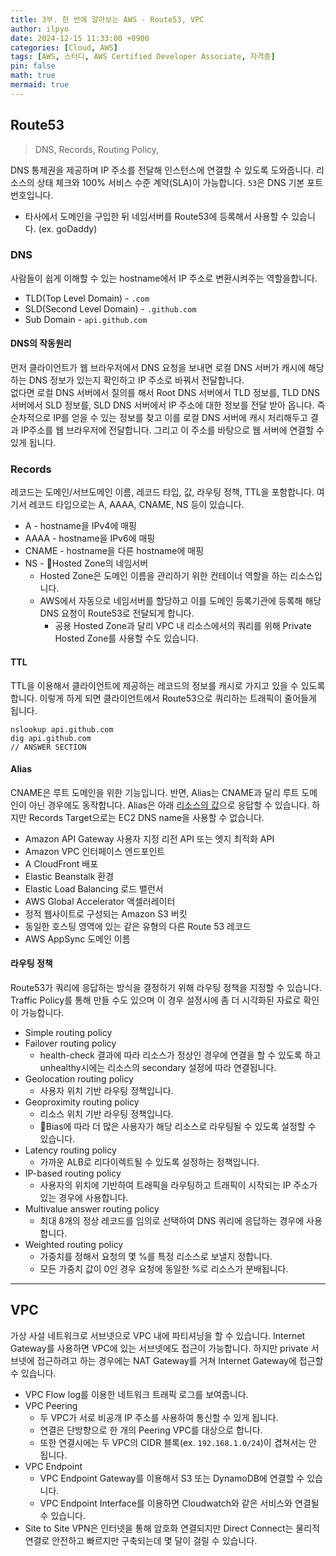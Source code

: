 ```yaml
---
title: 3부. 한 번에 알아보는 AWS - Route53, VPC
author: ilpyo
date: 2024-12-15 11:33:00 +0900
categories: [Cloud, AWS]
tags: [AWS, 스터디, AWS Certified Developer Associate, 자격증]
pin: false
math: true
mermaid: true
---
```


## Route53
> DNS, Records, Routing Policy,

DNS 통제권을 제공하며 IP 주소를 전달해 인스턴스에 연결할 수 있도록 도와줍니다. 리소스의 상태 체크와 100% 서비스 수준 계약(SLA)이 가능합니다. `53`은 DNS 기본 포트번호입니다.
- 타사에서 도메인을 구입한 뒤 네임서버를 Route53에 등록해서 사용할 수 있습니다. (ex. goDaddy)

### DNS
사람들이 쉽게 이해할 수 있는 hostname에서 IP 주소로 변환시켜주는 역할을합니다.
- TLD(Top Level Domain) - `.com`
- SLD(Second Level Domain) - `.github.com`
- Sub Domain - `api.github.com`

#### DNS의 작동원리
먼저 클라이언트가 웹 브라우저에서 DNS 요청을 보내면 로컬 DNS 서버가 캐시에 해당하는 DNS 정보가 있는지 확인하고 IP 주소로 바꿔서 전달합니다.   
없다면 로컬 DNS 서버에서 질의를 해서 Root DNS 서버에서 TLD 정보를, TLD DNS 서버에서 SLD 정보를, SLD DNS 서버에서 IP 주소에 대한 정보를 전달 받아 옵니다. 즉 순차적으로 IP를 얻을 수 있는 정보를 찾고 이를 로컬 DNS 서버에 캐시 처리해두고 결과 IP주소를 웹 브라우저에 전달합니다. 그리고 이 주소를 바탕으로 웹 서버에 연결할 수 있게 됩니다.

### Records
레코드는 도메인/서브도메인 이름, 레코드 타입, 값, 라우팅 정책, TTL을 포함합니다. 여기서 레코드 타입으로는 A, AAAA, CNAME, NS 등이 있습니다.
- A - hostname을 IPv4에 매핑
- AAAA - hostname을 IPv6에 매핑
- CNAME - hostname을 다른 hostname에 매핑
- NS - Hosted Zone의 네임서버
  - Hosted Zone은 도메인 이름을 관리하기 위한 컨테이너 역할을 하는 리소스입니다.
  - AWS에서 자동으로 네임서버를 할당하고 이를 도메인 등록기관에 등록해 해당 DNS 요청이 Route53로 전달되게 합니다.
    - 공용 Hosted Zone과 달리 VPC 내 리소스에서의 쿼리를 위해 Private Hosted Zone를 사용할 수도 있습니다.

#### TTL
TTL을 이용해서 클라이언트에 제공하는 레코드의 정보를 캐시로 가지고 있을 수 있도록 합니다. 이렇게 하게 되면 클라이언트에서 Route53으로 쿼리하는 트래픽이 줄어들게 됩니다.
```
nslookup api.github.com
dig api.github.com
// ANSWER SECTION
```

#### Alias
CNAME은 루트 도메인을 위한 기능입니다. 반면, Alias는 CNAME과 달리 루트 도메인이 아닌 경우에도 동작합니다.  Alias은 아래 [리소스의 값](https://docs.aws.amazon.com/ko_kr/Route53/latest/DeveloperGuide/resource-record-sets-choosing-alias-non-alias.html)으로 응답할 수 있습니다. 하지만 Records Target으로는 EC2 DNS name을 사용할 수 없습니다.
- Amazon API Gateway 사용자 지정 리전 API 또는 엣지 최적화 API
- Amazon VPC 인터페이스 엔드포인트
- A CloudFront 배포
- Elastic Beanstalk 환경
- Elastic Load Balancing 로드 밸런서
- AWS Global Accelerator 액셀러레이터
- 정적 웹사이트로 구성되는 Amazon S3 버킷
- 동일한 호스팅 영역에 있는 같은 유형의 다른 Route 53 레코드
- AWS AppSync 도메인 이름

#### 라우팅 정책
Route53가 쿼리에 응답하는 방식을 결정하기 위해 라우팅 정책을 지정할 수 있습니다. Traffic Policy를 통해 만들 수도 있으며 이 경우 설정시에 좀 더 시각화된 자료로 확인이 가능합니다.
- Simple routing policy
- Failover routing policy
  - health-check 결과에 따라 리소스가 정상인 경우에 연결을 할 수 있도록 하고 unhealthy시에는 리소스의 secondary 설정에 따라 연결됩니다.
- Geolocation routing policy
  - 사용자 위치 기반 라우팅 정책입니다.
- Geoproximity routing policy
  - 리소스 위치 기반 라우팅 정책입니다.
  - Bias에 따라 더 많은 사용자가 해당 리소스로 라우팅될 수 있도록 설정할 수 있습니다.
- Latency routing policy
  - 가까운 ALB로 리다이렉트될 수 있도록 설정하는 정책입니다.
- IP-based routing policy
  - 사용자의 위치에 기반하여 트래픽을 라우팅하고 트래픽이 시작되는 IP 주소가 있는 경우에 사용합니다.
- Multivalue answer routing policy
  - 최대 8개의 정상 레코드를 임의로 선택하여 DNS 쿼리에 응답하는 경우에 사용합니다.
- Weighted routing policy
  - 가중치를 정해서 요청의 몇 %를 특정 리소스로 보낼지 정합니다.
  - 모든 가중치 값이 0인 경우 요청에 동일한 %로 리소스가 분배됩니다.

---

## VPC
가상 사설 네트워크로 서브넷으로 VPC 내에 파티셔닝을 할 수 있습니다. Internet Gateway를 사용하면 VPC에 있는 서브넷에도 접근이 가능합니다. 하지만 private 서브넷에 접근하려고 하는 경우에는 NAT Gateway를 거쳐 Internet Gateway에 접근할 수 있습니다.
- VPC Flow log를 이용한 네트워크 트래픽 로그를 보여줍니다.
- VPC Peering
  - 두 VPC가 서로 비공개 IP 주소를 사용하여 통신할 수 있게 됩니다.
  - 연결은 단방향으로 한 개의 Peering VPC를 대상으로 합니다.
  - 또한 연결시에는 두 VPC의 CIDR 블록(ex. `192.168.1.0/24`)이 겹쳐서는 안 됩니다.
- VPC Endpoint
  - VPC Endpoint Gateway를 이용해서 S3 또는 DynamoDB에 연결할 수 있습니다.
  - VPC Endpoint Interface를 이용하면 Cloudwatch와 같은 서비스와 연결될 수 있습니다.
- Site to Site VPN은 인터넷을 통해 암호화 연결되지만 Direct Connect는 물리적 연결로 안전하고 빠르지만 구축되는데 몇 달이 걸릴 수 있습니다.
